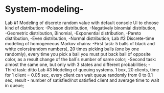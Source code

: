 # System-modeling-
Lab #1
  Modeling of discrete random value with default console UI to choose kind of distribution:
  -Poisson distribution,
  -Negatively binomial distribution,
  -Geometric distribution, Binomial,
  -Exponential distribution,
  -Pareto distribution,
  -Even distribution,
  -Normal distribution;
Lab #2
  Discrete-time modeling of homogeneous Markov chains:
  -First task: 5 balls of black and white colors(random numbers), 20 times picking balls (one by one randomly),
  every time you pick a ball you must put back ball of opposite color, as a result change of the ball`s number of same color;
  -Second task: almost the same one, but only with 3 states and different probabilities;
  -Third task: ditto
Lab #3
  Modeling of queuing systems.
  1 box, 20 clients, time for 1 client = 0.05 sec, every client can wait queue randomly from 0 to 0.1 sec,
  result - number of satisfied/not satisfied client and average time to wait in queue;
